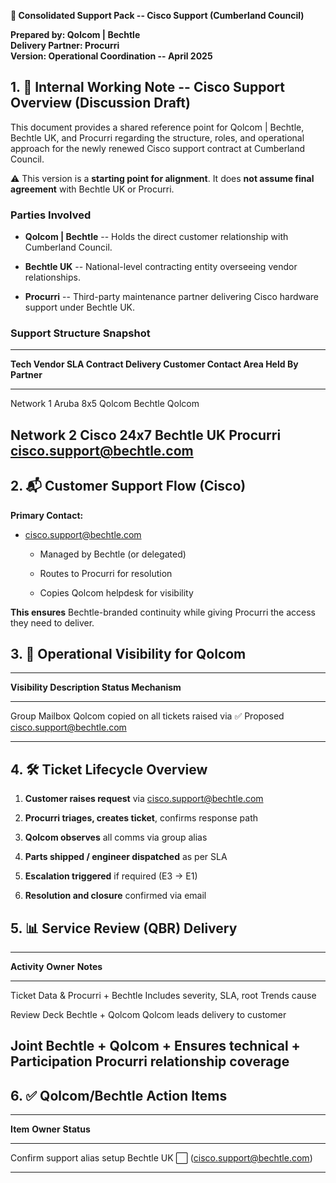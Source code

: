 **📁 Consolidated Support Pack -- Cisco Support (Cumberland Council)**

**Prepared by: Qolcom \| Bechtle**\
**Delivery Partner: Procurri**\
**Version: Operational Coordination -- April 2025**

## **1. 🧭 Internal Working Note -- Cisco Support Overview (Discussion Draft)**

This document provides a shared reference point for Qolcom \| Bechtle,
Bechtle UK, and Procurri regarding the structure, roles, and operational
approach for the newly renewed Cisco support contract at Cumberland
Council.

⚠️ This version is a **starting point for alignment**. It does **not
assume final agreement** with Bechtle UK or Procurri.

### **Parties Involved**

- **Qolcom \| Bechtle** -- Holds the direct customer relationship with
  Cumberland Council.

- **Bechtle UK** -- National-level contracting entity overseeing vendor
  relationships.

- **Procurri** -- Third-party maintenance partner delivering Cisco
  hardware support under Bechtle UK.

### **Support Structure Snapshot**

  ----------------------------------------------------------------------------------------
  **Tech    **Vendor**   **SLA**   **Contract    **Delivery    **Customer Contact**
  Area**                           Held By**     Partner**     
  --------- ------------ --------- ------------- ------------- ---------------------------
  Network 1 Aruba        8x5       Qolcom        Bechtle       Qolcom

  Network 2 Cisco        24x7      Bechtle UK    Procurri      cisco.support@bechtle.com
  ----------------------------------------------------------------------------------------

## **2. 📬 Customer Support Flow (Cisco)**

**Primary Contact:**

- cisco.support@bechtle.com

  - Managed by Bechtle (or delegated)

  - Routes to Procurri for resolution

  - Copies Qolcom helpdesk for visibility

**This ensures** Bechtle-branded continuity while giving Procurri the
access they need to deliver.

## **3. 🔁 Operational Visibility for Qolcom**

  ------------------------------------------------------------------------
  **Visibility     **Description**                            **Status**
  Mechanism**                                                 
  ---------------- ------------------------------------------ ------------
  Group Mailbox    Qolcom copied on all tickets raised via    ✅ Proposed
                   cisco.support@bechtle.com                  

  ------------------------------------------------------------------------

## **4. 🛠 Ticket Lifecycle Overview**

1.  **Customer raises request** via cisco.support@bechtle.com

2.  **Procurri triages, creates ticket**, confirms response path

3.  **Qolcom observes** all comms via group alias

4.  **Parts shipped / engineer dispatched** as per SLA

5.  **Escalation triggered** if required (E3 → E1)

6.  **Resolution and closure** confirmed via email

## **5. 📊 Service Review (QBR) Delivery**

  ------------------------------------------------------------------------
  **Activity**      **Owner**              **Notes**
  ----------------- ---------------------- -------------------------------
  Ticket Data &     Procurri + Bechtle     Includes severity, SLA, root
  Trends                                   cause

  Review Deck       Bechtle + Qolcom       Qolcom leads delivery to
                                           customer

  Joint             Bechtle + Qolcom +     Ensures technical +
  Participation     Procurri               relationship coverage
  ------------------------------------------------------------------------

## **6. ✅ Qolcom/Bechtle Action Items**

  -----------------------------------------------------------------------------
  **Item**                                            **Owner**    **Status**
  --------------------------------------------------- ------------ ------------
  Confirm support alias setup                         Bechtle UK   ⬜
  (cisco.support@bechtle.com)                                      

  -----------------------------------------------------------------------------
